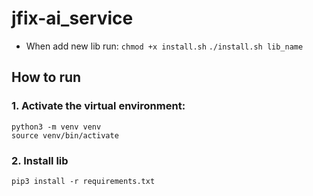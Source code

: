 # jfix-ai_service
- When add new lib run: `chmod +x install.sh` `./install.sh lib_name`

## How to run
### 1. Activate the virtual environment:
```
python3 -m venv venv
source venv/bin/activate
```
### 2. Install lib
```
pip3 install -r requirements.txt
```
